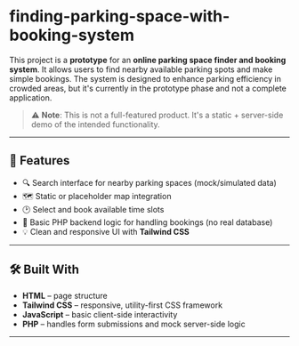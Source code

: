 # finding-parking-space-with-booking-system

This project is a **prototype** for an **online parking space finder and booking system**. It allows users to find nearby available parking spots and make simple bookings. The system is designed to enhance parking efficiency in crowded areas, but it's currently in the prototype phase and not a complete application.

> ⚠️ **Note**: This is not a full-featured product. It's a static + server-side demo of the intended functionality.

---

## 🔧 Features

- 🔍 Search interface for nearby parking spaces (mock/simulated data)
- 🗺️ Static or placeholder map integration
- 🕑 Select and book available time slots
- 🧾 Basic PHP backend logic for handling bookings (no real database)
- 💡 Clean and responsive UI with **Tailwind CSS**

---

## 🛠️ Built With

- **HTML** – page structure  
- **Tailwind CSS** – responsive, utility-first CSS framework  
- **JavaScript** – basic client-side interactivity  
- **PHP** – handles form submissions and mock server-side logic  

---
